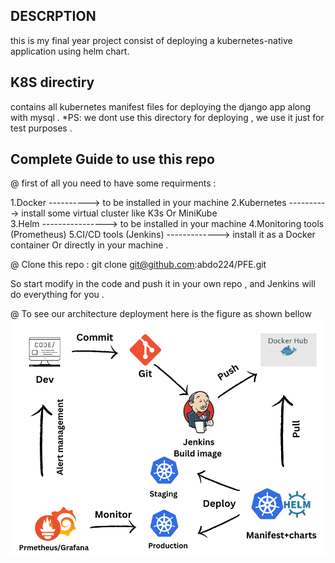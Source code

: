 
## DESCRPTION
this is my final year project consist of deploying a kubernetes-native application using helm chart.

## K8S directiry 
contains all kubernetes manifest files for deploying the django app along with mysql .
*PS: we dont use this directory for deploying , we use it just for test purposes .

## Complete Guide to use this repo
@ first of all you need to have some requirments :

1.Docker ----------> to be installed in your machine 
2.Kubernetes ----------> install some virtual cluster like K3s Or MiniKube  
3.Helm ----------------> to be installed in your machine 
4.Monitoring tools (Prometheus)
5.CI/CD tools (Jenkins) -------------> install it as a Docker container Or directly in your machine .

@ Clone this repo : git clone git@github.com:abdo224/PFE.git

So start modify in the code and push it in your own repo , and Jenkins will do everything  for you .

@ To see our architecture deployment here is the figure as shown bellow 
![alt text](https://github.com/abdo224/PFE/blob/develop/pipeline.png?raw=true)